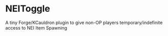 NEIToggle
============

A tiny Forge/KCauldron plugin to give non-OP players temporary/indefinite access to NEI Item Spawning
